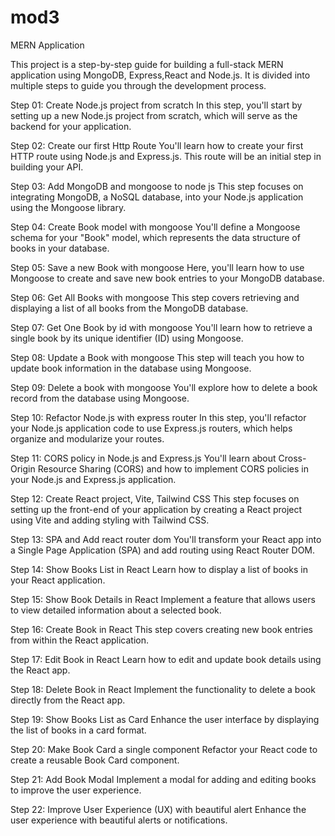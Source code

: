 # mod3
MERN Application

This project is a step-by-step guide for building a full-stack MERN application using MongoDB, Express,React and  Node.js. It is divided into multiple steps to guide you through the development process.

Step 01: Create Node.js project from scratch
In this step, you'll start by setting up a new Node.js project from scratch, which will serve as the backend for your application.

Step 02: Create our first Http Route
You'll learn how to create your first HTTP route using Node.js and Express.js. This route will be an initial step in building your API.

Step 03: Add MongoDB and mongoose to node js
This step focuses on integrating MongoDB, a NoSQL database, into your Node.js application using the Mongoose library.

Step 04: Create Book model with mongoose
You'll define a Mongoose schema for your "Book" model, which represents the data structure of books in your database.

Step 05: Save a new Book with mongoose
Here, you'll learn how to use Mongoose to create and save new book entries to your MongoDB database.

Step 06: Get All Books with mongoose
This step covers retrieving and displaying a list of all books from the MongoDB database.

Step 07: Get One Book by id with mongoose
You'll learn how to retrieve a single book by its unique identifier (ID) using Mongoose.

Step 08: Update a Book with mongoose
This step will teach you how to update book information in the database using Mongoose.

Step 09: Delete a book with mongoose
You'll explore how to delete a book record from the database using Mongoose.

Step 10: Refactor Node.js with express router
In this step, you'll refactor your Node.js application code to use Express.js routers, which helps organize and modularize your routes.

Step 11: CORS policy in Node.js and Express.js
You'll learn about Cross-Origin Resource Sharing (CORS) and how to implement CORS policies in your Node.js and Express.js application.

Step 12: Create React project, Vite, Tailwind CSS
This step focuses on setting up the front-end of your application by creating a React project using Vite and adding styling with Tailwind CSS.

Step 13: SPA and Add react router dom
You'll transform your React app into a Single Page Application (SPA) and add routing using React Router DOM.

Step 14: Show Books List in React
Learn how to display a list of books in your React application.

Step 15: Show Book Details in React
Implement a feature that allows users to view detailed information about a selected book.

Step 16: Create Book in React
This step covers creating new book entries from within the React application.

Step 17: Edit Book in React
Learn how to edit and update book details using the React app.

Step 18: Delete Book in React
Implement the functionality to delete a book directly from the React app.

Step 19: Show Books List as Card
Enhance the user interface by displaying the list of books in a card format.

Step 20: Make Book Card a single component
Refactor your React code to create a reusable Book Card component.

Step 21: Add Book Modal
Implement a modal for adding and editing books to improve the user experience.

Step 22: Improve User Experience (UX) with beautiful alert
Enhance the user experience with beautiful alerts or notifications.
